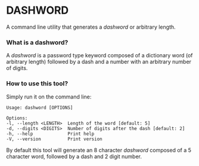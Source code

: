 # DASHWORD

A command line utility that generates a *dashword* or arbitrary length.

### What is a dashword?

A *dashword* is a password type keyword composed of a dictionary word (of arbitrary length) followed by a dash and a number with an arbitrary number of digits.


### How to use this tool?

Simply run it on the command line:

    Usage: dashword [OPTIONS]

    Options:
    -l, --length <LENGTH>  Length of the word [default: 5]
    -d, --digits <DIGITS>  Number of digits after the dash [default: 2]
    -h, --help             Print help
    -V, --version          Print version

By default this tool will generate an 8 character *dashword* composed of a 5 character word, followed by a dash and 2 digit number.

